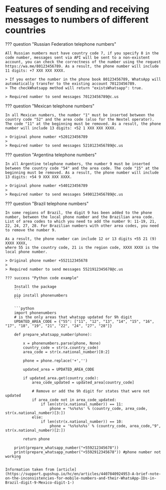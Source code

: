 # Features of sending and receiving messages to numbers of different countries

??? question "Russian Federation telephone numbers"

    All Russian numbers must have country code 7, if you specify 8 in the code number, messages sent via API will be sent to a non-existent account, you can check the correctness of the number using the request https://wa.me/80123456789. As a result, the phone number will include 11 digits: +7 XXX XXX XXXX.

    > If you enter the number in the phone book 80123456789, WhatsApp will automatically transfer to the existing account 70123456789.
    > The checkWhatsapp method will return "existsWhatsapp": true.

    > Required number to send messages 70123456789@c.us
    
??? question "Mexican telephone numbers"

    In all Mexican numbers, the number "1" must be inserted between the country code "52" and the area code (also for the Nextel operator). The code "11" at the beginning must be removed. As a result, the phone number will include 13 digits: +52 1 XXX XXX XXXX.

    > Original phone number +520123456789
    >
    > Required number to send messages 5210123456789@c.us


??? question "Argentina telephone numbers"

    In all Argentine telephone numbers, the number 9 must be inserted between the country code "54" and the area code. The code "15" at the beginning must be removed. As a result, the phone number will include 13 digits: +54 9 XXX XXX XXXX.

    > Original phone number +540123456789
    >
    > Required number to send messages 5490123456789@c.us
 

??? question "Brazil telephone numbers"

    In some regions of Brazil, the digit 9 has been added to the phone number, between the local phone number and the Brazilian area code. List of area codes to which you need to add the number 9: 11-19, 21, 22, 24, 27, 28. For Brazilian numbers with other area codes, you need to remove the number 9.

    As a result, the phone number can include 12 or 13 digits +55 21 (9) XXXX XXXX,
    where 55 is the country code, 21 is the region code, XXXX XXXX is the local phone number.

    > Original phone number +552112345678
    >
    > Required number to send messages 5521912345678@c.us

    ??? success "Python code example"
        
        Install the package
        ```
        pip install phonenumbers
        ```

        ```python
        import phonenumbers
        # is the only areas that whatspp updated for 9h digit
        UPDATED_AREA_CODE = {"55": ["11", "12", "13", "14", "15", "16", "17", "18", "19", "21", "22", "24", "27", "28"]}

        def prepare_whatsapp_number(phone):

            x = phonenumbers.parse(phone, None)
            country_code = str(x.country_code)
            area_code = str(x.national_number)[0:2]
            
            phone = phone.replace('+','')
            
            updated_area = UPDATED_AREA_CODE
            
            if updated_area.get(country_code):
                area_code_updated = updated_area[country_code]  

                # Remove or add the 9h digit for states that were not updated 
                if area_code not in area_code_updated:
                    if len(str(x.national_number)) == 11:
                        phone = '%s%s%s' % (country_code, area_code, str(x.national_number)[3:])
                else:
                    if len(str(x.national_number)) == 10:
                        phone = '%s%s%s%s' % (country_code, area_code,"9", str(x.national_number)[2:])
            
            return phone

        print(prepare_whatsapp_number("+559212345678"))
        print(prepare_whatsapp_number("+5592912345678")) #phone number not working
        ```

    Information taken from [article](https://support.gupshup.io/hc/en/articles/4407840924953-A-brief-note-on-the-inconsistencies-for-mobile-numbers-and-their-WhatsApp-IDs-in-Brazil-digit-9-Mexico-digit-1-)